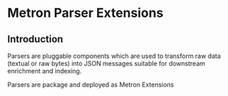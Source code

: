 # Metron Parser Extensions

## Introduction

Parsers are pluggable components which are used to transform raw data
(textual or raw bytes) into JSON messages suitable for downstream
enrichment and indexing.  

Parsers are package and deployed as Metron Extensions
